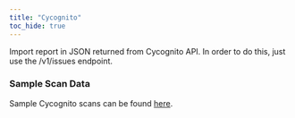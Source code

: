 ```yaml
---
title: "Cycognito"
toc_hide: true
---
```

Import report in JSON returned from Cycognito API. In order to do this, just use the /v1/issues endpoint.

### Sample Scan Data
Sample Cycognito scans can be found [here](https://github.com/ExposureX/django-ExposureX/tree/master/unittests/scans/cycognito).